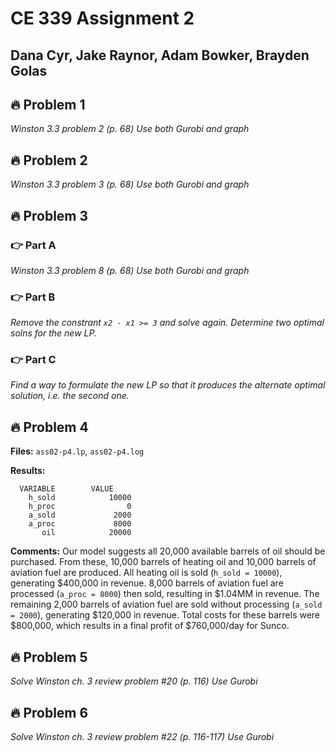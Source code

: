 # CE 339 Assignment 2
## Dana Cyr, Jake Raynor, Adam Bowker, Brayden Golas
## 🔥 Problem 1
_Winston 3.3 problem 2 (p. 68)_
_Use both Gurobi and graph_

## 🔥 Problem 2
_Winston 3.3 problem 3 (p. 68)_
_Use both Gurobi and graph_

## 🔥 Problem 3
### 👉 Part A
_Winston 3.3 problem 8 (p. 68)_
_Use both Gurobi and graph_

### 👉 Part B
_Remove the constrant `x2 - x1 >= 3` and solve again._
_Determine two optimal solns for the new LP._

### 👉 Part C
_Find a way to formulate the new LP so that it produces the alternate optimal solution, i.e. the second one._

## 🔥 Problem 4
**Files:** `ass02-p4.lp`, `ass02-p4.log`

**Results:**
```
  VARIABLE        VALUE
    h_sold            10000
    h_proc                0
    a_sold             2000
    a_proc             8000
       oil            20000
```

**Comments:** Our model suggests all 20,000 available barrels of oil should be purchased. From these, 10,000 barrels of heating oil and 10,000 barrels of aviation fuel are produced. All heating oil is sold (`h_sold = 10000`), generating $400,000 in revenue. 8,000 barrels of aviation fuel are processed (`a_proc = 8000`) then sold, resulting in $1.04MM in revenue. The remaining 2,000 barrels of aviation fuel are sold without processing (`a_sold = 2000`), generating $120,000 in revenue. Total costs for these barrels were $800,000, which results in a final profit of $760,000/day for Sunco.

## 🔥 Problem 5
_Solve Winston ch. 3 review problem #20 (p. 116)_
_Use Gurobi_

## 🔥 Problem 6
_Solve Winston ch. 3 review problem #22 (p. 116-117)_
_Use Gurobi_